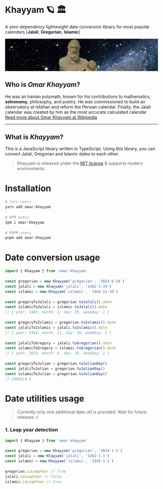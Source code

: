 # Khayyam 🪐 🏛

A _zero-dependency_ _lightweight_ date conversion library for most popular calendars [**Jalali**, **Gregorian**, **Islamic**]

![omar-khayyam](docs/omar-khayyam.jpg)

## Who is _**Omar Khayyam**_?

He was an Iranian polymath, known for his contributions to mathematics, **astronomy**, philosophy, and poetry.
He was commissioned to build an observatory at Isfahan and reform the Persian calendar. Finally, the Jalali calendar was created by him as the most accurate calculated calendar.
[Read more about Omar Khayyam at Wikipedia](https://en.wikipedia.org/wiki/Omar_Khayyam)

---

## What is _**Khayyam**_?

This is a JavaScript library written in TypeScript. Using this library, you can convert Jalali, Gregorian and Islamic dates to each other.

> Khayyam is released under the [MIT license](https://github.com/zoom-studio/omar-khayyam/blob/main/LICENSE) & supports modern environments.

# Installation

```bash
# Yarn users
yarn add omar-khayyam

# NPM users
npm i omar-khayyam

# PNPM users
pnpm add omar-khayyam
```

# Date conversion usage

```js
import { Khayyam } from 'omar-khayyam'

const gregorian = new Khayyam('gregorian', '2023-6-19')
const jalali = new Khayyam('jalali', '1402-3-29')
const islamic = new Khayyam('islamic', '1444-11-30')

const gregoryToJalali = gregorian.toJalali().date
const islamicToJalali = islamic.toJalali().date
// { year: 1402, month: 3, day: 29, weekDay: 1 }

const gregoryToIslamic = gregorian.toIslamic().date
const jalaliToIslamic = jalali.toIslamic().date
// { year: 1444, month: 11, day: 30, weekDay: 1 }

const jalaliToGregory = jalali.toGregorian().date
const islamicToGregory = islamic.toGregorian().date
// { year: 2023, month: 6, day: 19, weekDay: 1 }

const gregoryToJulian = gregorian.toJulianDay()
const jalaliToJulian = gregorian.toJulianDay()
const islamicToJulian = gregorian.toJulianDay()
// 2460114.5
```

# Date utilities usage
> Currently only one additional date util is provided. Wait for future releases :)

### 1. Leap year detection
```js
import { Khayyam } from 'omar-khayyam'

const gregorian = new Khayyam('gregorian', '2024-1-1')
const jalali = new Khayyam('jalali', '1402-1-1')
const islamic = new Khayyam('islamic', '1445-1-1')

gregorian.isLeapYear // true
jalali.isLeapYear // false
islamic.isLeapYear // true
```
